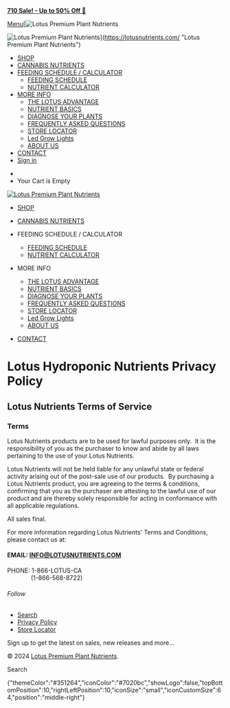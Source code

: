 [**710 Sale! - Up to 50% Off 🦍**](https://www.gorillagrowtent.com/collections/lotus-nutrients)

[Menu](#nav)[![Lotus Premium Plant Nutrients](//lotusnutrients.com/cdn/shop/files/logo_400x.webp?v=1663273727)

![Lotus Premium Plant Nutrients](//lotusnutrients.com/cdn/shop/files/logo_2000x.webp?v=1663273727)](https://lotusnutrients.com/ "Lotus Premium Plant Nutrients")

* [SHOP](https://lotusnutrients.com/pages/best-cannabis-nutrients)
* [CANNABIS NUTRIENTS](https://lotusnutrients.com/pages/best-cannabis-nutrients)
* [FEEDING SCHEDULE / CALCULATOR](https://lotusnutrients.com/pages/cannabis-feeding-schedule)
    * [FEEDING SCHEDULE](https://lotusnutrients.com/pages/cannabis-feeding-schedule)
    * [NUTRIENT CALCULATOR](https://lotusnutrients.com/pages/nutrient-calculator)
* [MORE INFO](https://lotusnutrients.com/pages/about)
    * [THE LOTUS ADVANTAGE](https://lotusnutrients.com/pages/best-hydroponic-nutrients)
    * [NUTRIENT BASICS](https://lotusnutrients.com/pages/understanding-the-nutrients-your-plants-need)
    * [DIAGNOSE YOUR PLANTS](https://lotusnutrients.com/pages/cannabis-deficiencies)
    * [FREQUENTLY ASKED QUESTIONS](https://lotusnutrients.com/pages/frequently-asked-questions)
    * [STORE LOCATOR](https://lotusnutrients.com/pages/nutrients-near-me)
    * [Led Grow Lights](https://www.kindledgrowlights.com/)
    * [ABOUT US](https://lotusnutrients.com/pages/about)
* [CONTACT](https://lotusnutrients.com/pages/contact-and-support)
* [Sign in](https://lotusnutrients.com/account/login)

[](https://twitter.com/lotusnutrients "Lotus Premium Plant Nutrients on Twitter")[](https://www.facebook.com/lotusnutrients/ "Lotus Premium Plant Nutrients on Facebook")[](https://www.youtube.com/@LotusNutrients/ "Lotus Premium Plant Nutrients on YouTube")[](https://www.instagram.com/lotusnutrients/ "Lotus Premium Plant Nutrients on Instagram")

* [](#cart)
* Your Cart is Empty

[![Lotus Premium Plant Nutrients](//lotusnutrients.com/cdn/shop/files/Lotus-Logo_2000x.webp?v=1683572191)](https://lotusnutrients.com/ "Lotus Premium Plant Nutrients")

* [SHOP](https://lotusnutrients.com/pages/best-cannabis-nutrients)
* [CANNABIS NUTRIENTS](https://lotusnutrients.com/pages/best-cannabis-nutrients)
* FEEDING SCHEDULE / CALCULATOR
    
    * [FEEDING SCHEDULE](https://lotusnutrients.com/pages/cannabis-feeding-schedule)
    * [NUTRIENT CALCULATOR](https://lotusnutrients.com/pages/nutrient-calculator)
    
* MORE INFO
    
    * [THE LOTUS ADVANTAGE](https://lotusnutrients.com/pages/best-hydroponic-nutrients)
    * [NUTRIENT BASICS](https://lotusnutrients.com/pages/understanding-the-nutrients-your-plants-need)
    * [DIAGNOSE YOUR PLANTS](https://lotusnutrients.com/pages/cannabis-deficiencies)
    * [FREQUENTLY ASKED QUESTIONS](https://lotusnutrients.com/pages/frequently-asked-questions)
    * [STORE LOCATOR](https://lotusnutrients.com/pages/nutrients-near-me)
    * [Led Grow Lights](https://www.kindledgrowlights.com/)
    * [ABOUT US](https://lotusnutrients.com/pages/about)
    
* [CONTACT](https://lotusnutrients.com/pages/contact-and-support)

Lotus Hydroponic Nutrients Privacy Policy
=========================================

Lotus Nutrients Terms of Service
--------------------------------

### Terms

Lotus Nutrients products are to be used for lawful purposes only.  It is the responsibility of you as the purchaser to know and abide by all laws pertaining to the use of your Lotus Nutrients.

Lotus Nutrients will not be held liable for any unlawful state or federal activity arising out of the post-sale use of our products.  By purchasing a Lotus Nutrients product, you are agreeing to the terms & conditions, confirming that you as the purchaser are attesting to the lawful use of our product and are thereby solely responsible for acting in conformance with all applicable regulations.

All sales final.

For more information regarding Lotus Nutrients' Terms and Conditions, please contact us at:

#### EMAIL: INFO@LOTUSNUTRIENTS.COM  
PHONE: 1-866-LOTUS-CA  
              (1-866-568-8722)

###### Follow

[](https://twitter.com/lotusnutrients "Lotus Premium Plant Nutrients on Twitter")[](https://www.facebook.com/lotusnutrients/ "Lotus Premium Plant Nutrients on Facebook")[](https://www.youtube.com/@LotusNutrients/ "Lotus Premium Plant Nutrients on YouTube")[](https://www.instagram.com/lotusnutrients/ "Lotus Premium Plant Nutrients on Instagram")

* [Search](https://lotusnutrients.com/search)
* [Privacy Policy](https://lotusnutrients.com/pages/privacy-policy)
* [Store Locator](https://lotusnutrients.com/pages/nutrients-near-me)

Sign up to get the latest on sales, new releases and more…

 

  

© 2024 [Lotus Premium Plant Nutrients](https://lotusnutrients.com/).  
[](https://www.shopify.com/?utm_campaign=poweredby&utm_medium=shopify&utm_source=onlinestore)

 Search  

{"themeColor":"#351264","iconColor":"#7020bc","showLogo":false,"topBottomPosition":10,"rightLeftPosition":10,"iconSize":"small","iconCustomSize":64,"position":"middle-right"}
